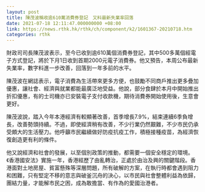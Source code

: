 ```yaml
---
layout: post
title: 陳茂波稱收逾610萬消費券登記　又料最新失業率回落
date: 2021-07-18 12:11:47.000000000 +08:00
link: https://news.rthk.hk/rthk/ch/component/k2/1601367-20210718.htm
categories: rthk
---
```


財政司司長陳茂波表示，至今已收到逾610萬個消費券登記，其中500多萬個經電子方式登記，將於下月1日收到首期2000元電子消費券。他又預告，本周公布最新失業率，數字料進一步改善，回落到一年多前的水平。

陳茂波在網誌表示，電子消費為生活帶來更多方便，也鼓勵不同商戶推出更多疊加優惠，讓社會、經濟與就業都能最廣泛地受益。他說，部分食肆於本月中開始推出折扣優惠，有的士司機亦已安裝電子支付收款機，期待消費券開始使用後，生意會更好。

陳茂波說，踏入今年本港經濟有較顯著改善，首季增長7.9%，結束連續6季負增長，改善勢頭持續。不過，即使經濟稍有改善，不少行業仍然艱難，不少市民仍承受頗大的生活壓力。他呼籲市民繼續做好防疫抗疫工作，積極接種疫苗，為經濟恢復創造更有利的條件。

他又說經濟和社會的發展，以至個別政策的推動，都需要一個安全穩定的環境。《香港國安法》實施一年，香港經歷了由亂轉治，正處於由治及興的關鍵階段。香港面對土地房屋、貧富懸殊等深層問題，所有破解的方案，在執行時都會遇到阻力和困難，只有堅定不移的意志與破釜沉舟的決心，以市民與社會整體利益為依歸，團結力量，才能解市民之困，成為敢擔當、有作為的愛國治港者。
